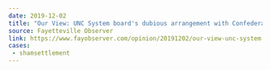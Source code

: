 ```yaml
---
date: 2019-12-02
title: "Our View: UNC System board's dubious arrangement with Confederate group looks even worse"
source: Fayetteville Observer
link: https://www.fayobserver.com/opinion/20191202/our-view-unc-system-boardrsquos-dubious-arrangement-with-confederate-group-looks-even-worse
cases:
 - shamsettlement
---
```

